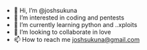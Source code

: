 - 👋 Hi, I’m @joshsukuna
- 👀 I’m interested in coding and pentests
- 🌱 I’m currently learning python and ..xploits
- 💞️ I’m looking to collaborate in love
- 📫 How to reach me joshsukuna@gmail.com

<!---
joshsukuna/joshsukuna is a ✨ special ✨ repository because its `README.md` (this file) appears on your GitHub profile.
You can click the Preview link to take a look at your changes.
--->
